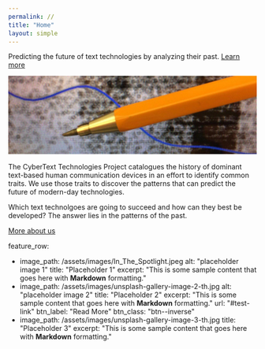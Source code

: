 ```yaml
---
permalink: //
title: "Home"
layout: simple
---
```


Predicting the future of text technologies by analyzing their past. [Learn more](https://stanford-cybertext.github.io/research/)

![Home banner](assets/images/Home_Banner.jpeg)

The CyberText Technologies Project catalogues the history of dominant text-based human communication devices in an effort to identify common traits. We use those traits to discover the patterns that can predict the future of modern-day technologies.

Which text technolgoes are going to succeed and how can they best be developed? The answer lies in the patterns of the past.

[More about us](https://stanford-cybertext.github.io/research/)

feature_row:
  - image_path: /assets/images/In_The_Spotlight.jpeg
    alt: "placeholder image 1"
    title: "Placeholder 1"
    excerpt: "This is some sample content that goes here with **Markdown** formatting."
  - image_path: /assets/images/unsplash-gallery-image-2-th.jpg
    alt: "placeholder image 2"
    title: "Placeholder 2"
    excerpt: "This is some sample content that goes here with **Markdown** formatting."
    url: "#test-link"
    btn_label: "Read More"
    btn_class: "btn--inverse"
  - image_path: /assets/images/unsplash-gallery-image-3-th.jpg
    title: "Placeholder 3"
    excerpt: "This is some sample content that goes here with **Markdown** formatting."
